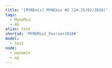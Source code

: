 ```yaml
---
title: '[MYNEmix] MYNEmix #2 (24-25/02/2018)'
tags:
  - MyneMix
  - AG
alias: test
shortid: 'MYNEMix2_Fevrier2018#'
model:
  - test
node:
  - mynemix
  - ag
---
```


